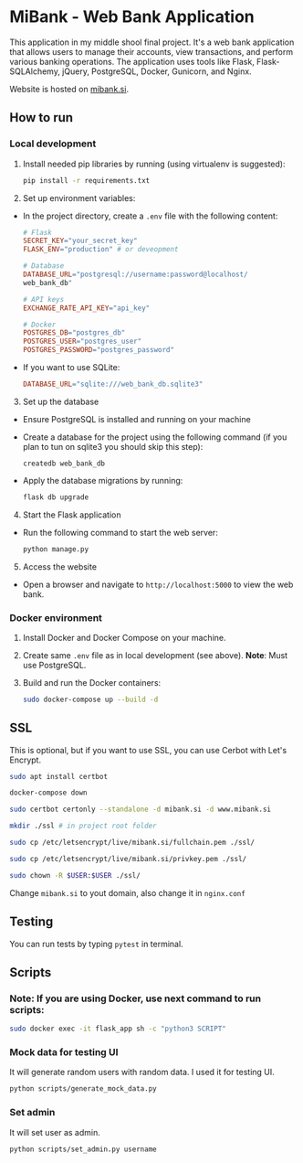 # MiBank - Web Bank Application

This application in my middle shool final project. It's a web bank application that allows users to manage their accounts, view transactions, and perform various banking operations. The application uses tools like Flask, Flask-SQLAlchemy, jQuery, PostgreSQL, Docker, Gunicorn, and Nginx.

Website is hosted on [mibank.si](https://mibank.si).

## How to run

### Local development

1. Install needed pip libraries by running (using virtualenv is suggested):

    ```bash
    pip install -r requirements.txt
    ```

2. Set up environment variables:

- In the project directory, create a `.env` file with the following content:

    ```makefile
    # Flask
    SECRET_KEY="your_secret_key"
    FLASK_ENV="production" # or deveopment

    # Database
    DATABASE_URL="postgresql://username:password@localhost/
    web_bank_db"

    # API keys
    EXCHANGE_RATE_API_KEY="api_key"

    # Docker
    POSTGRES_DB="postgres_db"
    POSTGRES_USER="postgres_user"
    POSTGRES_PASSWORD="postgres_password"

    ```

- If you want to use SQLite:

    ```makefile
    DATABASE_URL="sqlite:///web_bank_db.sqlite3"
    ```

3. Set up the database

- Ensure PostgreSQL is installed and running on your machine
- Create a database for the project using the following command (if you plan to tun on sqlite3 you should skip this step):

    ```
    createdb web_bank_db
    ```

- Apply the database migrations by running:
    ```bash
    flask db upgrade
    ```

4. Start the Flask application

- Run the following command to start the web server:

    ```bash
    python manage.py
    ```

5. Access the website

- Open a browser and navigate to `http://localhost:5000` to view the web bank.

### Docker environment
1. Install Docker and Docker Compose on your machine.

2. Create same `.env` file as in local development (see above). **Note**: Must use PostgreSQL.

3. Build and run the Docker containers:

    ```bash
    sudo docker-compose up --build -d
    ```

## SSL

This is optional, but if you want to use SSL, you can use Cerbot with Let's Encrypt.

```bash
sudo apt install certbot

docker-compose down

sudo certbot certonly --standalone -d mibank.si -d www.mibank.si

mkdir ./ssl # in project root folder

sudo cp /etc/letsencrypt/live/mibank.si/fullchain.pem ./ssl/

sudo cp /etc/letsencrypt/live/mibank.si/privkey.pem ./ssl/

sudo chown -R $USER:$USER ./ssl/
```
Change `mibank.si` to yout domain, also change it in `nginx.conf`

## Testing
You can run tests by typing `pytest` in terminal.

## Scripts

### Note: If you are using Docker, use next command to run scripts:
```bash
sudo docker exec -it flask_app sh -c "python3 SCRIPT"
```

### Mock data for testing UI
It will generate random users with random data. I used it for testing UI.
```bash
python scripts/generate_mock_data.py
```

### Set admin
It will set user as admin.
```
python scripts/set_admin.py username
```